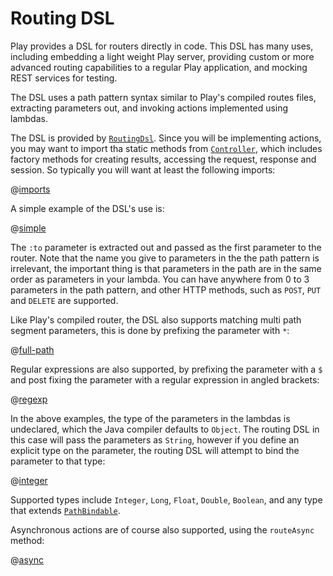 <!--- Copyright (C) 2009-2015 Typesafe Inc. <http://www.typesafe.com> -->
# Routing DSL

Play provides a DSL for routers directly in code.  This DSL has many uses, including embedding a light weight Play server, providing custom or more advanced routing capabilities to a regular Play application, and mocking REST services for testing.

The DSL uses a path pattern syntax similar to Play's compiled routes files, extracting parameters out, and invoking actions implemented using lambdas.

The DSL is provided by [`RoutingDsl`](api/java/play/routing/RoutingDsl.html).  Since you will be implementing actions, you may want to import tha static methods from [`Controller`](api/java/play/mvc/Controller.html), which includes factory methods for creating results, accessing the request, response and session.  So typically you will want at least the following imports:

@[imports](code/javaguide/advanced/routing/JavaRoutingDsl.java)

A simple example of the DSL's use is:

@[simple](code/javaguide/advanced/routing/JavaRoutingDsl.java)

The `:to` parameter is extracted out and passed as the first parameter to the router.  Note that the name you give to parameters in the the path pattern is irrelevant, the important thing is that parameters in the path are in the same order as parameters in your lambda.  You can have anywhere from 0 to 3 parameters in the path pattern, and other HTTP methods, such as `POST`, `PUT` and `DELETE` are supported.

Like Play's compiled router, the DSL also supports matching multi path segment parameters, this is done by prefixing the parameter with `*`:

@[full-path](code/javaguide/advanced/routing/JavaRoutingDsl.java)

Regular expressions are also supported, by prefixing the parameter with a `$` and post fixing the parameter with a regular expression in angled brackets:

@[regexp](code/javaguide/advanced/routing/JavaRoutingDsl.java)

In the above examples, the type of the parameters in the lambdas is undeclared, which the Java compiler defaults to `Object`.  The routing DSL in this case will pass the parameters as `String`, however if you define an explicit type on the parameter, the routing DSL will attempt to bind the parameter to that type:

@[integer](code/javaguide/advanced/routing/JavaRoutingDsl.java)

Supported types include `Integer`, `Long`, `Float`, `Double`, `Boolean`, and any type that extends [`PathBindable`](api/java/play/mvc/PathBindable.html).

Asynchronous actions are of course also supported, using the `routeAsync` method:

@[async](code/javaguide/advanced/routing/JavaRoutingDsl.java)